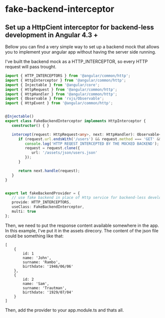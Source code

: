 # fake-backend-interceptor

## Set up a HttpCient interceptor for backend-less development in Angular 4.3 +

Bellow you can find a very simple way to set up a backend mock that allows you to implement your angular app without having the server side running.

I've built the backend mock as a HTTP_INTERCEPTOR, so every HTTP request will pass trought.

```typescript
import { HTTP_INTERCEPTORS } from '@angular/common/http';
import { HttpInterceptor } from '@angular/common/http';
import { Injectable } from '@angular/core';
import { HttpRequest } from '@angular/common/http';
import { HttpHandler } from '@angular/common/http';
import { Observable } from 'rxjs/Observable';
import { HttpEvent } from '@angular/common/http';


@Injectable()
export class FakeBackendInterceptor implements HttpInterceptor {
   constructor() { }

   intercept(request: HttpRequest<any>, next: HttpHandler): Observable<HttpEvent<any>> {
      if (request.url.endsWith('/users') && request.method === 'GET' && request.params.get('mock')) {
         console.log('HTTP REQEST INTERCEPTED BY THE MOCKED BACKEND');
         request = request.clone({
            url: '/assets/json/users.json'
         });
      }

      return next.handle(request);
   }
}


export let fakeBackendProvider = {
   // use fake backend in place of Http service for backend-less development
   provide: HTTP_INTERCEPTORS,
   useClass: FakeBackendInterceptor,
   multi: true
};


```

Then, we need to put the response content available somewhere in the app. In this example, I've put it in the assets direcory. The content of the json file could be something like that:

```
[
    {
        id: 1
        name: 'John',
        surname: 'Rambo',
        birthdate: '1946/06/06'
    },
    {
        id: 2
        name: 'Sam',
        surname: 'Trautman',
        birthdate: '1929/07/04'
    }
]
```

Then, add the provider to your app.module.ts and thats all.

